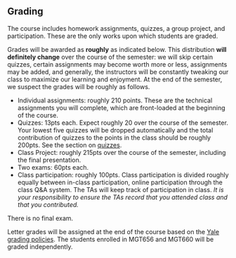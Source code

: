 ## Grading

The course includes homework assignments,
quizzes, a group project, and participation. These are the only works
upon which students are graded.

Grades will be awarded as **roughly** as indicated below. This distribution
**will definitely change** over the course of the semester: we will skip
certain quizzes, certain assignments may become worth more or less,
assignments may be added, and
generally, the instructors will be constantly tweaking our class to maximize
our learning and enjoyment. At the
end of the semester, we suspect the grades will be roughly as follows.

- Individual assignments: roughly 210 points. These are the technical assignments you will complete, which are front-loaded at the beginning of the course.
- Quizzes: 13pts each. Expect roughly 20 over the course of the semester.
  Your lowest five quizzes will be dropped automatically and the total contribution
  of quizzes to the points in the class should be roughly 200pts.
  See the section on [quizzes](quizzes.md).
- Class Project: roughly 215pts over the course of the semester, including the final presentation.
- Two exams: 60pts each.
- Class participation: roughly 100pts. Class participation is divided roughly
  equally between in-class participation, online participation through
  the class Q&A system. The TAs will keep track of participation in class.
  _It is your responsibility to ensure the TAs record that you attended class
  and that you contributed._

There is no final exam.

Letter grades will be assigned at the end of the course based
on the [Yale grading policies](https://www.dropbox.com/s/ux93jd8ea2485uw/Grading%20Scales%20at%20Yale.doc?dl=0).
The students enrolled in MGT656 and MGT660 will be graded independently.
